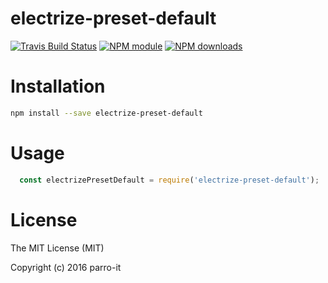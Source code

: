 # electrize-preset-default



[![Travis Build Status](https://img.shields.io/travis/parro-it/electrize-preset-default.svg)](http://travis-ci.org/parro-it/electrize-preset-default)
[![NPM module](https://img.shields.io/npm/v/electrize-preset-default.svg)](https://npmjs.org/package/electrize-preset-default)
[![NPM downloads](https://img.shields.io/npm/dt/electrize-preset-default.svg)](https://npmjs.org/package/electrize-preset-default)

# Installation

```bash
npm install --save electrize-preset-default
```

# Usage

```js
  const electrizePresetDefault = require('electrize-preset-default');
```

# License

The MIT License (MIT)

Copyright (c) 2016 parro-it
